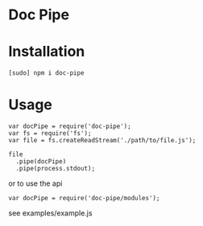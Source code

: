 # Doc Pipe

# Installation

  `[sudo] npm i doc-pipe`

# Usage

  ```
  var docPipe = require('doc-pipe');
  var fs = require('fs');
  var file = fs.createReadStream('./path/to/file.js');

  file
    .pipe(docPipe)
    .pipe(process.stdout);
  ```
  
  or to use the api

  ```
  var docPipe = require('doc-pipe/modules');
  ```

  see examples/example.js
